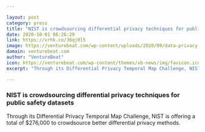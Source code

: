 ```yaml
---

layout: post
category: press
title: "NIST is crowdsourcing differential privacy techniques for public safety datasets"
date: 2020-10-01 06:26:29
link: https://vrhk.co/36qj0l5
image: https://venturebeat.com/wp-content/uploads/2020/09/data-privacy.jpg?w=1200&strip=all
domain: venturebeat.com
author: "VentureBeat"
icon: https://venturebeat.com/wp-content/themes/vb-news/img/favicon.ico
excerpt: "Through its Differential Privacy Temporal Map Challenge, NIST is offering a total of $276,000 to crowdsource better differential privacy methods."

---
```


### NIST is crowdsourcing differential privacy techniques for public safety datasets

Through its Differential Privacy Temporal Map Challenge, NIST is offering a total of $276,000 to crowdsource better differential privacy methods.